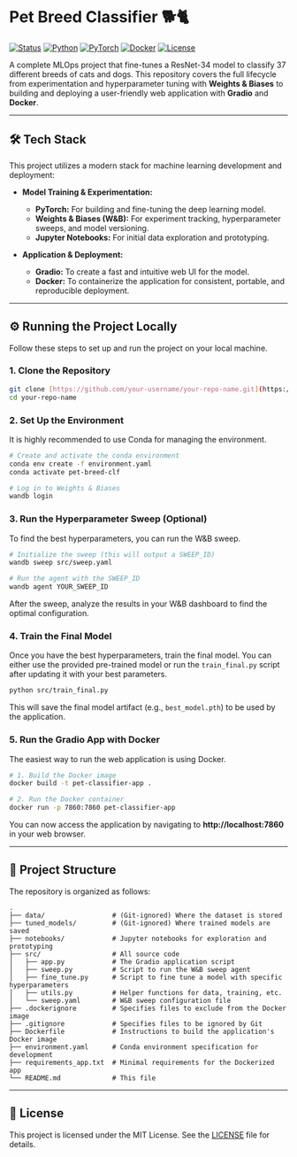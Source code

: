 # Pet Breed Classifier 🐕🐈

[![Status](https://img.shields.io/badge/Status-Completed-success)](https://github.com/your-username/your-repo-name)
[![Python](https://img.shields.io/badge/Python-3.10-blue)](https://www.python.org/)
[![PyTorch](https://img.shields.io/badge/PyTorch-2.0-orange)](https://pytorch.org/)
[![Docker](https://img.shields.io/badge/Docker-Ready-blue)](https://www.docker.com/)
[![License](https://img.shields.io/badge/License-MIT-green)](./LICENSE)

A complete MLOps project that fine-tunes a ResNet-34 model to classify 37 different breeds of cats and dogs. This repository covers the full lifecycle from experimentation and hyperparameter tuning with **Weights & Biases** to building and deploying a user-friendly web application with **Gradio** and **Docker**.

---
<!-- ## 🚀 Live Demo

You can try out the live application here: **[Hugging Face Spaces Demo Link]**


*A GIF or high-quality screenshot of your final Gradio application in action.*

--- -->
## 🛠️ Tech Stack

This project utilizes a modern stack for machine learning development and deployment:

* **Model Training & Experimentation:**
    * **PyTorch:** For building and fine-tuning the deep learning model.
    * **Weights & Biases (W&B):** For experiment tracking, hyperparameter sweeps, and model versioning.
    * **Jupyter Notebooks:** For initial data exploration and prototyping.

* **Application & Deployment:**
    * **Gradio:** To create a fast and intuitive web UI for the model.
    * **Docker:** To containerize the application for consistent, portable, and reproducible deployment.
    <!-- * **Hugging Face Spaces:** For hosting the final, public-facing application. -->

---
## ⚙️ Running the Project Locally

Follow these steps to set up and run the project on your local machine.

### 1. Clone the Repository
```bash
git clone [https://github.com/your-username/your-repo-name.git](https://github.com/your-username/your-repo-name.git)
cd your-repo-name
```

### 2. Set Up the Environment
It is highly recommended to use Conda for managing the environment.

```bash
# Create and activate the conda environment
conda env create -f environment.yaml
conda activate pet-breed-clf

# Log in to Weights & Biases
wandb login
```

### 3. Run the Hyperparameter Sweep (Optional)
To find the best hyperparameters, you can run the W&B sweep.

```bash
# Initialize the sweep (this will output a SWEEP_ID)
wandb sweep src/sweep.yaml

# Run the agent with the SWEEP_ID
wandb agent YOUR_SWEEP_ID
```
After the sweep, analyze the results in your W&B dashboard to find the optimal configuration.

### 4. Train the Final Model
Once you have the best hyperparameters, train the final model. You can either use the provided pre-trained model or run the `train_final.py` script after updating it with your best parameters.

```bash
python src/train_final.py
```
This will save the final model artifact (e.g., `best_model.pth`) to be used by the application.

### 5. Run the Gradio App with Docker
The easiest way to run the web application is using Docker.

```bash
# 1. Build the Docker image
docker build -t pet-classifier-app .

# 2. Run the Docker container
docker run -p 7860:7860 pet-classifier-app
```
You can now access the application by navigating to **http://localhost:7860** in your web browser.

---
## 📂 Project Structure

The repository is organized as follows:

```
.
├── data/                 # (Git-ignored) Where the dataset is stored
├── tuned_models/         # (Git-ignored) Where trained models are saved
├── notebooks/            # Jupyter notebooks for exploration and prototyping
├── src/                  # All source code
│   ├── app.py            # The Gradio application script
│   ├── sweep.py          # Script to run the W&B sweep agent
│   ├── fine_tune.py      # Script to fine tune a model with specific hyperparameters
│   ├── utils.py          # Helper functions for data, training, etc.
│   └── sweep.yaml        # W&B sweep configuration file
├── .dockerignore         # Specifies files to exclude from the Docker image
├── .gitignore            # Specifies files to be ignored by Git
├── Dockerfile            # Instructions to build the application's Docker image
├── environment.yaml      # Conda environment specification for development
├── requirements_app.txt  # Minimal requirements for the Dockerized app
└── README.md             # This file
```

---
## 📄 License
This project is licensed under the MIT License. See the [LICENSE](./LICENSE) file for details.